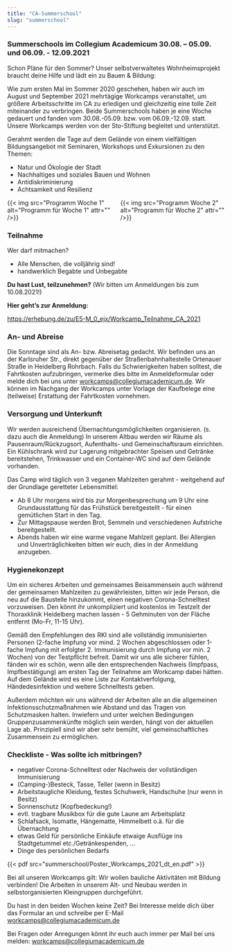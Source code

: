 ```yaml
---
title: "CA-Summerschool"
slug: "summerschool"
---
```


### Summerschools im Collegium Academicum 30.08. – 05.09. und 06.09. - 12.09.2021

Schon Pläne für den Sommer? Unser selbstverwaltetes Wohnheimsprojekt braucht deine Hilfe und lädt ein zu Bauen & Bildung:

Wie zum ersten Mal im Sommer 2020 geschehen, haben wir auch im August und September 2021 mehrtägige Workcamps veranstaltet, um größere Arbeitsschritte im CA zu erledigen und gleichzeitig eine tolle Zeit miteinander zu verbringen. Beide Summerschools haben je eine Woche gedauert und fanden vom 30.08.-05.09. bzw. vom 06.09.-12.09. statt. 
Unsere Workcamps werden von der Sto-Stiftung begleitet und unterstützt.

Gerahmt werden die Tage auf dem Gelände von einem vielfältigen Bildungsangebot mit Seminaren, Workshops und Exkursionen zu den Themen:

- Natur und Ökologie der Stadt
- Nachhaltiges und soziales Bauen und Wohnen
- Antidiskriminierung
- Achtsamkeit und Resilienz

<div class="columns">
  <div class="column">
    {{< img src="Programm Woche 1" alt="Programm für Woche 1" attr="" />}}
  </div>
  <div class="column">
    {{< img src="Programm Woche 2" alt="Programm für Woche 2" attr="" />}}
  </div>
</div>

### Teilnahme

Wer darf mitmachen?

- Alle Menschen, die volljährig sind!
- handwerklich Begabte und Unbegabte

**Du hast Lust, teilzunehmen?** (Wir bitten um Anmeldungen bis zum 10.08.2021!)

**Hier geht’s zur Anmeldung:**

https://erhebung.de/zu/E5-M_0_ejx/Workcamp_Teilnahme_CA_2021

### An- und Abreise

Die Sonntage sind als An- bzw. Abreisetag gedacht. Wir befinden uns an der Karlsruher Str., direkt gegenüber der Straßenbahnhaltestelle Ortenauer Straße in Heidelberg Rohrbach.
Falls du Schwierigkeiten haben solltest, die Fahrtkosten aufzubringen, vermerke dies bitte im Anmeldeformular oder melde dich bei uns unter workcamps@collegiumacademicum.de. Wir können im Nachgang der Workcamps unter Vorlage der Kaufbelege eine (teilweise) Erstattung der Fahrtkosten vornehmen.

### Versorgung und Unterkunft

Wir werden ausreichend Übernachtungsmöglichkeiten organisieren. (s. dazu auch die Anmeldung)
In unserem Altbau werden wir Räume als Pausenraum/Rückzugsort, Aufenthalts- und Gemeinschaftsraum einrichten.
Ein Kühlschrank wird zur Lagerung mitgebrachter Speisen und Getränke bereitstehen, Trinkwasser und ein Container-WC sind auf dem Gelände vorhanden.

Das Camp wird täglich von 3 veganen Mahlzeiten gerahmt - weitgehend auf der Grundlage geretteter Lebensmittel:

- Ab 8 Uhr morgens wird bis zur Morgenbesprechung um 9 Uhr eine Grundausstattung für das Frühstück bereitgestellt - für einen gemütlichen Start in den Tag. 
- Zur Mittagspause werden Brot, Semmeln und verschiedenen Aufstriche bereitgestellt.
- Abends haben wir eine warme vegane Mahlzeit geplant. Bei Allergien und Unverträglichkeiten bitten wir euch, dies in der Anmeldung anzugeben. 

### Hygienekonzept

Um ein sicheres Arbeiten und gemeinsames Beisammensein auch während der gemeinsamen Mahlzeiten zu gewährleisten, bitten wir jede Person, die neu auf die Baustelle hinzukommt, einen negativen Corona-Schnelltest vorzuweisen. Den könnt ihr unkompliziert und kostenlos im Testzelt der Thoraxklinik Heidelberg machen lassen - 5 Gehminuten von der Fläche entfernt (Mo-Fr, 11-15 Uhr).

Gemäß den Empfehlungen des RKI sind alle vollständig immunisierten Personen (2-fache Impfung vor mind. 2 Wochen abgeschlossen oder 1-fache Impfung mit erfolgter 2. Immunisierung durch Impfung vor min. 2 Wochen) von der Testpflicht befreit. Damit wir uns alle sicherer fühlen, fänden wir es schön, wenn alle den entsprechenden Nachweis (Impfpass, Impfbestätigung) am ersten Tag der Teilnahme am Workcamp dabei hätten.
Auf dem Gelände wird es eine Liste zur Kontaktverfolgung, Händedesinfektion und weitere Schnelltests geben.

Außerdem möchten wir uns während der Arbeiten alle an die allgemeinen Infektionsschutzmaßnahmen wie Abstand und das Tragen von Schutzmasken halten. Inwiefern und unter welchen Bedingungen Gruppenzusammenkünfte möglich sein werden, hängt von der aktuellen Lage ab. Prinzipiell sind wir aber sehr bemüht, viel gemeinschaftliches Zusammensein zu ermöglichen.

### Checkliste - Was sollte ich mitbringen?

- negativer Corona-Schnelltest oder Nachweis der vollständigen Immunisierung
- (Camping-)Besteck, Tasse, Teller (wenn in Besitz)
- Arbeitstaugliche Kleidung, festes Schuhwerk, Handschuhe (nur wenn in Besitz)
- Sonnenschutz (Kopfbedeckung!)
- evtl. tragbare Musikbox für die gute Laune am Arbeitsplatz
- Schlafsack, Isomatte, Hängematte, Himmelbett o.ä. für die Übernachtung
- etwas Geld für persönliche Einkäufe etwaige Ausflüge ins Stadtgetummel etc./Getränkespenden, ...
- Dinge des persönlichen Bedarfs


{{< pdf src="summerschool/Poster_Workcamps_2021_dt_en.pdf" >}}

Bei all unseren Workcamps gilt: Wir wollen bauliche Aktivitäten mit Bildung verbinden! Die Arbeiten in unserem Alt- und Neubau werden in selbstorganisierten Kleingruppen durchgeführt. 

Du hast in den beiden Wochen keine Zeit? Bei Interesse melde dich über das Formular an und schreibe per E-Mail workcamps@collegiumacademicum.de 

Bei Fragen oder Anregungen könnt ihr euch auch immer per Mail bei uns melden: workcamps@collegiumacademicum.de
